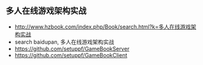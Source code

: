 ## 多人在线游戏架构实战  
* http://www.hzbook.com/index.php/Book/search.html?k=多人在线游戏架构实战  
* search baidupan, 多人在线游戏架构实战  
* https://github.com/setuppf/GameBookServer  
* https://github.com/setuppf/GameBookClient  
